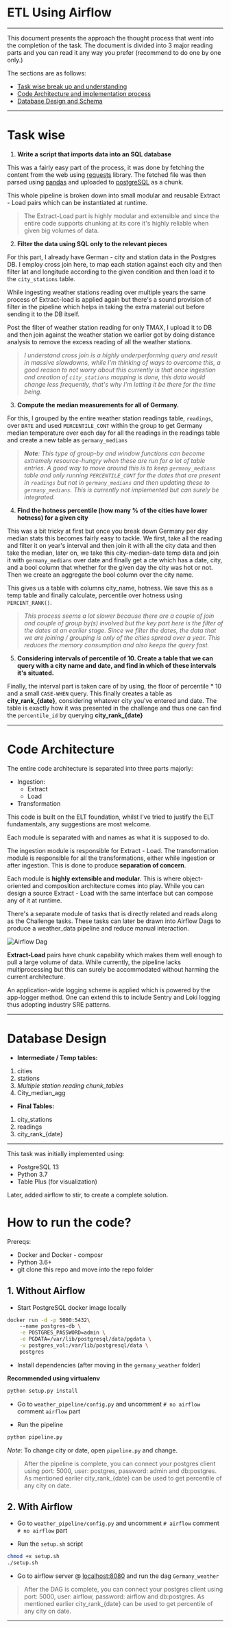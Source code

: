 # ETL Using Airflow
---

This document presents the approach the thought process that went into the completion of the task. The document is divided into 3 major reading parts and you can read it any way you prefer (recommend to do one by one only.)


The sections are as follows:

- [Task wise break up and understanding](#Task-wise)
- [Code Architecture and implementation process](#Code-Architecture)
- [Database Design and Schema](#Database-Design)

---

# Task wise

1. **Write a script that imports data into an SQL database**

This was a fairly easy part of the process, it was done by fetching the content from the web using [requests]() library.
The fetched file was then parsed using [pandas]() and uploaded to [postgreSQL]() as a chunk.

This whole pipeline is broken down into small modular and reusable Extract - Load pairs which can be instantiated at runtime.

> The Extract-Load part is highly modular and extensible and since the entire code supports chunking at its core it's highly reliable when given big volumes of data.

2. **Filter the data using SQL only to the relevant pieces**

For this part, I already have German - city and station data in the Postgres DB. I employ cross join here, to map each station against each city and then filter lat and longitude according to the given condition and then load it to the ```city_stations``` table.

While ingesting weather stations reading over multiple years the same process of Extract-load is applied again but there's a sound provision of filter in the pipeline which helps in taking the extra material out before sending it to the DB itself. 

Post the filter of weather station reading for only TMAX, I upload it to DB and then join against the weather station we earlier got by doing distance analysis to remove the excess reading of all the weather stations.

> _I understand cross join is a highly underperforming query and result in massive slowdowns, while I'm thinking of ways to overcome this, a good reason to not worry about this currently is that once ingestion and creation of ```city_stations``` mapping is done, this data would change less frequently, that's why I'm letting it be there for the time being._

3. **Compute the median measurements for all of Germany.**

For this, I grouped by the entire weather station readings table, ```readings```, over ```DATE``` and used ```PERCENTILE_CONT``` within the group to get Germany median temperature over each day for all the readings in the readings table and create a new table as ```germany_medians```

> _**Note**: This type of group-by and window functions can become extremely resource-hungry when these are run for a lot of table entries. A good way to move around this is to keep ```germany_medians``` table and only running ```PERCENTILE_CONT``` for the dates that are present in ```readings``` but not in ```germany_medians``` and then updating these to ```germany_medians```. This is currently not implemented but can surely be integrated._

4. **Find the hotness percentile (how many % of the cities have lower hotness) for a given city**

This was a bit tricky at first but once you break down Germany per day median stats this becomes fairly easy to tackle. We first, take all the reading and filter it on year's interval and then join it with all the city data and then take the median, later on, we take this city-median-date temp data and join it with ```germany_medians``` over date and finally get a cte which has a date, city, and a bool column that whether for the given day the city was hot or not. Then we create an aggregate the bool column over the city name. 

This gives us a table with columns city_name, hotness. We save this as a temp table and finally calculate, percentile over hotness using ```PERCENT_RANK()```.

> _This process seems a lot slower because there are a couple of join and couple of group by(s) involved but the key part here is the filter of the dates at an earlier stage. Since we filter the dates, the data that we are joining / grouping is only of the cities spread over a year. This reduces the memory consumption and also keeps the query fast._

5. **Considering intervals of percentile of 10. Create a table that we can query with a city name and date, and find in which of these intervals it's situated.**

Finally, the interval part is taken care of by using, the floor of percentile * 10 and a small ```CASE-WHEN``` query. This finally creates a table as **city_rank_{date}**, considering whatever city you've entered and date. The table is exactly how it was presented in the challenge and thus one can find the ```percentile_id``` by querying **city_rank_{date}**

---

# Code Architecture

The entire code architecture is separated into three parts majorly:

- Ingestion:
    - Extract
    - Load
- Transformation

This code is built on the ELT foundation, whilst I've tried to justify the ELT fundamentals, any suggestions are most welcome.

Each module is separated with and names as what it is supposed to do.

The ingestion module is responsible for Extract - Load.
The transformation module is responsible for all the transformations, either while ingestion or after ingestion. This is done to produce **separation of concern**. 

Each module is **highly extensible and modular**. This is where object-oriented and composition architecture comes into play. While you can design a source Extract - Load with the same interface but can compose any of it at runtime.

There's a separate module of tasks that is directly related and reads along as the Challenge tasks. These tasks can later be drawn into Airflow Dags to produce a weather_data pipeline and reduce manual interaction.

![Airflow Dag](assets/dag.png)

**Extract-Load** pairs have chunk capability which makes them well enough to pull a large volume of data. While currently, the pipeline lacks multiprocessing but this can surely be accommodated without harming the current architecture.

An application-wide logging scheme is applied which is powered by the app-logger method. One can extend this to include Sentry and Loki logging thus adopting industry SRE patterns.

---
# Database Design

- **Intermediate / Temp tables:**

1. cities
2. stations
3. _Multiple station reading chunk_tables_
4. City_median_agg

- **Final Tables:**

1. city_stations
2. readings
3. city_rank_{date}

---
This task was initially implemented using:
- PostgreSQL 13
- Python 3.7
- Table Plus (for visualization)

Later, added airflow to stir, to create a complete solution.

# How to run the code?

Prereqs:
- Docker and Docker - composr
- Python 3.6+
- git clone this repo and move into the repo folder

## 1. Without Airflow

- Start PostgreSQL docker image locally

```bash
docker run -d -p 5000:5432\              
    --name postgres-db \
    -e POSTGRES_PASSWORD=admin \
    -e PGDATA=/var/lib/postgresql/data/pgdata \
    -v postgres_vol:/var/lib/postgresql/data \
    postgres
```

- Install dependencies (after moving in the ```germany_weather``` folder)

**Recommended using virtualenv**

```bash
python setup.py install
```

- Go to ```weather_pipeline/config.py``` and uncomment ```# no airflow```
comment ```airflow``` part

- Run the pipeline

```bash
python pipeline.py
```

_Note_: To change city or date, open ```pipeline.py``` and change.

> After the pipeline is complete, you can connect your postgres client using port: 5000, user: postgres, password: admin and db:postgres. As mentioned earlier city_rank_{date} can be used to get percentile of any city on date.

## 2. With Airflow

- Go to ```weather_pipeline/config.py``` and uncomment ```# airflow```
comment ```# no airflow``` part

- Run the ```setup.sh``` script
```bash
chmod +x setup.sh
./setup.sh
```

- Go to airflow server @ [localhost:8080](localhost:8080) and run the dag ```Germany_weather```

> After the DAG is complete, you can connect your postgres client using port: 5000, user: airflow, password: airflow and db:postgres. As mentioned earlier city_rank_{date} can be used to get percentile of any city on date.

---